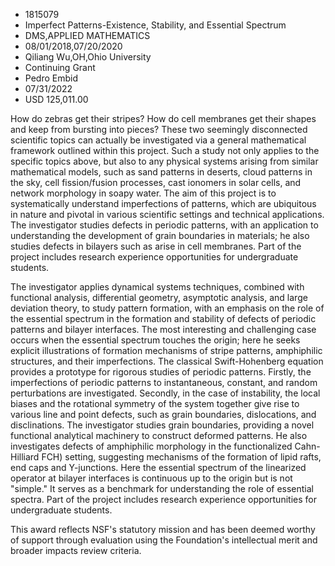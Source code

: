 
* 1815079
* Imperfect Patterns-Existence, Stability, and Essential Spectrum
* DMS,APPLIED MATHEMATICS
* 08/01/2018,07/20/2020
* Qiliang Wu,OH,Ohio University
* Continuing Grant
* Pedro Embid
* 07/31/2022
* USD 125,011.00

How do zebras get their stripes? How do cell membranes get their shapes and keep
from bursting into pieces? These two seemingly disconnected scientific topics
can actually be investigated via a general mathematical framework outlined
within this project. Such a study not only applies to the specific topics above,
but also to any physical systems arising from similar mathematical models, such
as sand patterns in deserts, cloud patterns in the sky, cell fission/fusion
processes, cast ionomers in solar cells, and network morphology in soapy water.
The aim of this project is to systematically understand imperfections of
patterns, which are ubiquitous in nature and pivotal in various scientific
settings and technical applications. The investigator studies defects in
periodic patterns, with an application to understanding the development of grain
boundaries in materials; he also studies defects in bilayers such as arise in
cell membranes. Part of the project includes research experience opportunities
for undergraduate students.

The investigator applies dynamical systems techniques, combined with functional
analysis, differential geometry, asymptotic analysis, and large deviation
theory, to study pattern formation, with an emphasis on the role of the
essential spectrum in the formation and stability of defects of periodic
patterns and bilayer interfaces. The most interesting and challenging case
occurs when the essential spectrum touches the origin; here he seeks explicit
illustrations of formation mechanisms of stripe patterns, amphiphilic
structures, and their imperfections. The classical Swift-Hohenberg equation
provides a prototype for rigorous studies of periodic patterns. Firstly, the
imperfections of periodic patterns to instantaneous, constant, and random
perturbations are investigated. Secondly, in the case of instability, the local
biases and the rotational symmetry of the system together give rise to various
line and point defects, such as grain boundaries, dislocations, and
disclinations. The investigator studies grain boundaries, providing a novel
functional analytical machinery to construct deformed patterns. He also
investigates defects of amphiphilic morphology in the functionalized Cahn-
Hilliard FCH) setting, suggesting mechanisms of the formation of lipid rafts,
end caps and Y-junctions. Here the essential spectrum of the linearized operator
at bilayer interfaces is continuous up to the origin but is not "simple." It
serves as a benchmark for understanding the role of essential spectra. Part of
the project includes research experience opportunities for undergraduate
students.

This award reflects NSF's statutory mission and has been deemed worthy of
support through evaluation using the Foundation's intellectual merit and broader
impacts review criteria.

